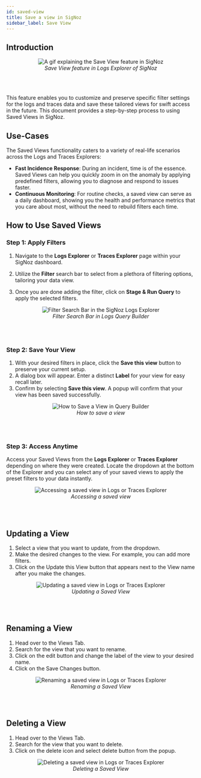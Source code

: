```yaml
---
id: saved-view
title: Save a view in SigNoz
sidebar_label: Save View
---
```


## Introduction

<figure data-zoomable align='center'>
    <img src="/img/docs/product-features/saved-view/saved-view.gif" alt="A gif explaining the Save View feature in SigNoz"/>
    <figcaption><i>Save View feature in Logs Explorer of SigNoz</i></figcaption>
</figure>
<br></br>

<!-- ![Alt Text](../../static/img/docs/product-features/saved-view.gif) -->


This feature enables you to customize and preserve specific filter settings for the logs and traces data and save these tailored views for swift access in the future. This document provides a step-by-step process to using Saved Views in SigNoz.

<!-- The Save View feature in SigNoz enhances your log and trace data analysis by allowing you to create and access customized data perspectives efficiently. This feature simplifies repetitive data filtering tasks, making it easier to manage and analyze the vast quantities of data you encounter daily. -->


## Use-Cases

The Saved Views functionality caters to a variety of real-life scenarios across the Logs and Traces Explorers:

- **Fast Incidence Response**: During an incident, time is of the essence. Saved Views can help you quickly zoom in on the anomaly by applying predefined filters, allowing you to diagnose and respond to issues faster.
- **Continuous Monitoring**: For routine checks, a saved view can serve as a daily dashboard, showing you the health and performance metrics that you care about most, without the need to rebuild filters each time.
<!-- - **Collaborative Analysis**: When your team needs to tackle a problem, Saved Views ensure everyone can access the same data perspective instantly, fostering a unified approach to resolving issues. -->
<!-- - **Performance Tuning**: When optimizing application performance, Saved Views can track specific metrics over time, helping you gauge the impact of changes. -->
<!-- - **Security Oversight**: Set up views to monitor security logs, and access them quickly in case of a suspected breach to trace the source or impact. -->

<!-- By facilitating these use-cases, Saved Views not only saves time but also brings focus and precision to your data analysis workflows in SigNoz. -->


## How to Use Saved Views

### Step 1: Apply Filters

1. Navigate to the **Logs Explorer** or **Traces Explorer** page within your SigNoz dashboard.

2. Utilize the **Filter** search bar to select from a plethora of filtering options, tailoring your data view.

3. Once you are done adding the filter, click on **Stage & Run Query** to apply the selected filters.

<figure data-zoomable align='center'>
    <img src="/img/docs/product-features/saved-view/save-view-filtering.gif" alt="Filter Search Bar in the SigNoz Logs Explorer"/>
    <figcaption><i>Filter Search Bar in Logs Query Builder </i></figcaption>
</figure>
<br></br>

### Step 2: Save Your View

1. With your desired filters in place, click the **Save this view** button to preserve your current setup.
2. A dialog box will appear. Enter a distinct **Label** for your view for easy recall later.
3. Confirm by selecting **Save this view**. A popup will confirm that your view has been saved successfully.

<figure data-zoomable align='center'>
<img src="/img/docs/product-features/saved-view/save-view.gif" alt="How to Save a View in Query Builder"/>
<figcaption><i>How to save a view</i></figcaption>
</figure>
<br></br>

### Step 3: Access Anytime

Access your Saved Views from the **Logs Explorer** or **Traces Explorer** depending on where they were created.
Locate the dropdown at the bottom of the Explorer and you can select any of your saved views to apply the preset filters to your data instantly.

<figure data-zoomable align='center'>
    <img src="/img/docs/product-features/saved-view/save-view-access-view.gif" alt="Accessing a saved view in Logs or Traces Explorer"/>
    <figcaption><i>Accessing a saved view</i></figcaption>
</figure>
<br></br>

## Updating a View

1. Select a view that you want to update, from the dropdown.
2. Make the desired changes to the view. For example, you can add more filters.
3. Click on the Update this View button that appears next to the View name after you make the changes.

<figure data-zoomable align='center'>
    <img src="/img/docs/product-features/saved-view/save-view-update-view.gif" alt="Updating a saved view in Logs or Traces Explorer"/>
    <figcaption><i>Updating a Saved View</i></figcaption>
</figure>
<br></br>

## Renaming a View

1. Head over to the Views Tab.
2. Search for the view that you want to rename.
3. Click on the edit button and change the label of the view to your desired name.
4. Click on the Save Changes button.

<figure data-zoomable align='center'>
    <img src="/img/docs/product-features/saved-view/save-view-rename.gif" alt="Renaming a saved view in Logs or Traces Explorer"/>
    <figcaption><i>Renaming a Saved View</i></figcaption>
</figure>
<br></br>

## Deleting a View

1. Head over to the Views Tab.
2. Search for the view that you want to delete.
3. Click on the delete icon and select delete button from the popup.

<figure data-zoomable align='center'>
    <img src="/img/docs/product-features/saved-view/save-view-delete.gif" alt="Deleting a saved view in Logs or Traces Explorer"/>
    <figcaption><i>Deleting a Saved View</i></figcaption>
</figure>
<br></br>

<!-- ## Conclusion

The Saved Views feature streamlines the data analysis process across Logs and Traces Explorers in SigNoz. By delivering a unified and customizable user experience, it underscores our commitment to providing powerful yet accessible tools for data exploration. Ensure that insights from your logs and traces are always readily available with just a few clicks. -->
